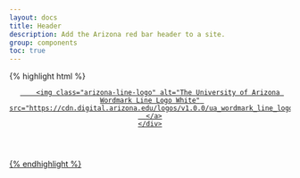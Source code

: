 ```yaml
---
layout: docs
title: Header
description: Add the Arizona red bar header to a site.
group: components
toc: true
---
```


{% highlight html %}
<header class="bg-red" id="region_header_ua">
  <section class="container l-container">
    <div class="row">
      <a class="arizona-logo" href="http://www.arizona.edu" title="The University of Arizona homepage">

        <img class="arizona-line-logo" alt="The University of Arizona Wordmark Line Logo White" src="https://cdn.digital.arizona.edu/logos/v1.0.0/ua_wordmark_line_logo_white_rgb.min.svg"/>
      </a>
    </div>
  </section>
</header>
{% endhighlight %}
